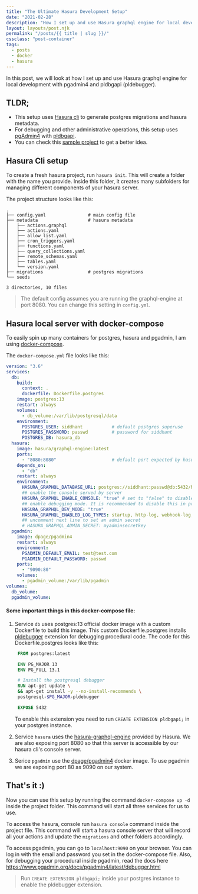 ```yaml
---
title: "The Ultimate Hasura Development Setup"
date: "2021-02-28"
description: "How I set up and use Hasura graphql engine for local development with pgadmin4 and pldebugger."
layout: layouts/post.njk
permalink: "/posts/{{ title | slug }}/"
cssclass: "post-container"
tags:
  - posts
  - docker
  - hasura
---
```


In this post, we will look at how I set up and use Hasura graphql engine for local
development with pgadmin4 and pldbgapi (pldebugger).

## TLDR;

- This setup uses [Hasura cli](https://hasura.io/docs/latest/graphql/core/hasura-cli/index.html) to generate postgres migrations and hasura metadata.
- For debugging and other administrative operations, this setup uses [pgAdmin4](https://www.pgadmin.org/) with [pldbgapi](https://github.com/soycacan/pldebugger).
- You can check this [sample project](https://github.com/siddhantk232/ultimate-hasura-dev-setup) to get a better idea.

## Hasura Cli setup

To create a fresh hasura project, run `hasura init`. This will create a folder with the name you provide. Inside this folder, it creates many subfolders for managing different components of your hasura server.

The project structure looks like this:

```
.
├── config.yaml                # main config file
├── metadata                   # hasura metadata
│   ├── actions.graphql
│   ├── actions.yaml
│   ├── allow_list.yaml
│   ├── cron_triggers.yaml
│   ├── functions.yaml
│   ├── query_collections.yaml
│   ├── remote_schemas.yaml
│   ├── tables.yaml
│   └── version.yaml
├── migrations                 # postgres migrations
└── seeds

3 directories, 10 files
```

> The default config assumes you are running the graphql-engine at port 8080. You can change this setting in `config.yml`.

## Hasura local server with docker-compose

To easily spin up many containers for postgres, hasura and pgadmin, I am using [docker-compose](docs.docker.com/compose/).

The `docker-compose.yml` file looks like this:

```yaml
version: "3.6"
services:
  db:
    build:
      context: .
      dockerfile: Dockerfile.postgres
    image: postgres:13
    restart: always
    volumes:
      - db_volume:/var/lib/postgresql/data
    environment:
      POSTGRES_USER: siddhant           # default postgres superuse
      POSTGRES_PASSWORD: passwd         # password for siddhant
      POSTGRES_DB: hasura_db
  hasura:
    image: hasura/graphql-engine:latest
    ports:
      - "8080:8080"                     # default port expected by hasura cli
    depends_on:
      - "db"
    restart: always
    environment:
      HASURA_GRAPHQL_DATABASE_URL: postgres://siddhant:passwd@db:5432/hasura_db
      ## enable the console served by server
      HASURA_GRAPHQL_ENABLE_CONSOLE: "true" # set to "false" to disable console
      ## enable debugging mode. It is recommended to disable this in production
      HASURA_GRAPHQL_DEV_MODE: "true"
      HASURA_GRAPHQL_ENABLED_LOG_TYPES: startup, http-log, webhook-log, websocket-log, query-log
      ## uncomment next line to set an admin secret
      # HASURA_GRAPHQL_ADMIN_SECRET: myadminsecretkey
  pgadmin:
    image: dpage/pgadmin4
    restart: always
    environment:
      PGADMIN_DEFAULT_EMAIL: test@test.com
      PGADMIN_DEFAULT_PASSWORD: passwd
    ports:
      - "9090:80"
    volumes:
      - pgadmin_volume:/var/lib/pgadmin
volumes:
  db_volume:
  pgadmin_volume:
```

#### Some important things in this docker-compose file:

1. Service `db` uses postgres:13 official docker image with a custom Dockerfile to build this image.
   This custom Dockerfile.postgres installs [pldebugger](https://github.com/soycacan/pldebugger) extension for debugging procedural code.
   The code for this Dockerfile.postgres looks like this:

   ```dockerfile
    FROM postgres:latest

    ENV PG_MAJOR 13
    ENV PG_FULL 13.1

    # Install the postgresql debugger
    RUN apt-get update \
    && apt-get install -y --no-install-recommends \
    postgresql-$PG_MAJOR-pldebugger

    EXPOSE 5432

    ```
    To enable this extension you need to run `CREATE EXTENSION pldbgapi;` in your postgres instance.
  
2. Service `hasura` uses the [hasura-graphql-engine](https://hub.docker.com/r/hasura/graphql-engine) provided by Hasura.
We are also exposing port 8080 so that this server is accessible by our hasura cli's console server.

3. Serice `pgadmin` use the [dpage/pgadmin4](https://hub.docker.com/r/dpage/pgadmin4/) docker image.
To use pgadmin we are exposing port 80 as 9090 on our system.

## That's it :)

Now you can use this setup by running the command `docker-compose up -d` inside the project folder.
This command will start all three services for us to use.

To access the hasura, console run `hasura console` command inside the project file.
This command will start a hasura console server that will record all your actions and update the `migrations` and other folders accordingly.

To access pgadmin, you can go to `localhost:9090` on your browser.
You can log in with the email and password you set in the docker-compose file. Also, for debugging your procedural inside pgadmin, read the docs here https://www.pgadmin.org/docs/pgadmin4/latest/debugger.html

> Run `CREATE EXTENSION pldbgapi;` inside your postgres instance to enable the pldebugger extension.
```
